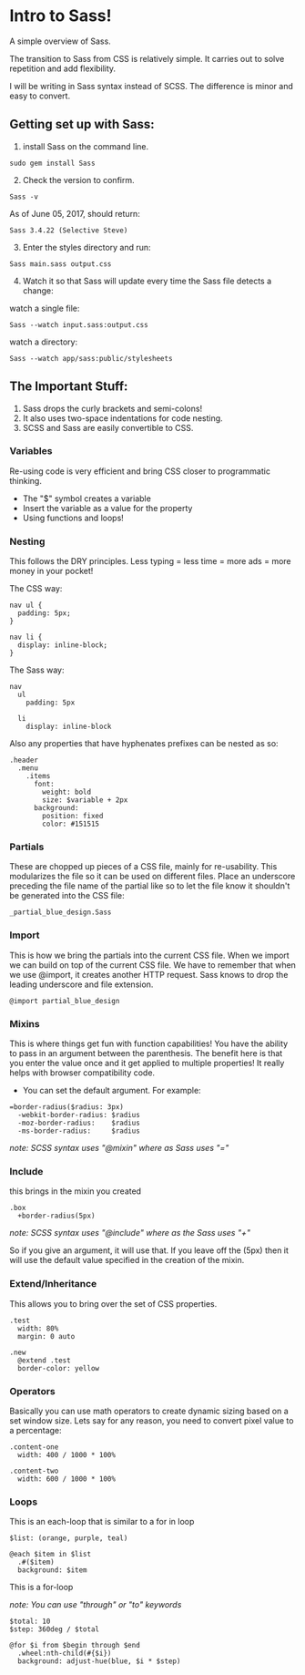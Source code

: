 # Intro to Sass!
A simple overview of Sass.

The transition to Sass from CSS is relatively simple. It carries out to solve repetition and add flexibility.

I will be writing in Sass syntax instead of SCSS. The difference is minor and easy to convert.

## Getting set up with Sass:
1. install Sass on the command line.

```
sudo gem install Sass
```

2. Check the version to confirm.

```
Sass -v
```

As of June 05, 2017, should return:

```
Sass 3.4.22 (Selective Steve)
```

3. Enter the styles directory and run:

```
Sass main.sass output.css
```

4. Watch it so that Sass will update every time the Sass file detects a change:


watch a single file:
```
Sass --watch input.sass:output.css
```

watch a directory:
```
Sass --watch app/sass:public/stylesheets
```

## The Important Stuff:

1. Sass drops the curly brackets and semi-colons!
2. It also uses two-space indentations for code nesting.
3. SCSS and Sass are easily convertible to CSS.

### Variables

Re-using code is very efficient and bring CSS closer to programmatic thinking.

* The "$" symbol creates a variable
* Insert the variable as a value for the property
* Using functions and loops!

### Nesting

This follows the DRY principles. Less typing = less time = more ads = more money in your pocket!

The CSS way:

```
nav ul {
  padding: 5px;
}

nav li {
  display: inline-block;
}
```

The Sass way:

```
nav
  ul
    padding: 5px

  li
    display: inline-block
```

Also any properties that have hyphenates prefixes can be nested as so:

```
.header
  .menu
    .items
      font:
        weight: bold
        size: $variable + 2px
      background:
        position: fixed
        color: #151515
```

### Partials

These are chopped up pieces of a CSS file, mainly for re-usability. This modularizes the file so it can be used on different files. Place an underscore preceding the file name of the partial like so to let the file know it shouldn't be generated into the CSS file:

```
_partial_blue_design.Sass
```

### Import

This is how we bring the partials into the current CSS file. When we import we can build on top of the current CSS file.
We have to remember that when we use \@import, it creates another HTTP request. Sass knows to drop the leading underscore and file extension.

```
@import partial_blue_design
```

### Mixins

This is where things get fun with function capabilities!
You have the ability to pass in an argument between the parenthesis. The benefit here is that you enter the value once and it get applied to multiple properties! It really helps with browser compatibility code.

* You can set the default argument. For example:

```
=border-radius($radius: 3px)
  -webkit-border-radius: $radius
  -moz-border-radius:    $radius
  -ms-border-radius:     $radius
```
*note: SCSS syntax uses "\@mixin" where as Sass uses "="*

### Include

this brings in the mixin you created

```
.box
  +border-radius(5px)
```
*note: SCSS syntax uses "\@include" where as the Sass uses "+"*

So if you give an argument, it will use that. If you leave off the (5px) then it will use the default value specified in the creation of the mixin.

### Extend/Inheritance

This allows you to bring over the set of CSS properties.

```
.test
  width: 80%
  margin: 0 auto

.new
  @extend .test
  border-color: yellow
```

### Operators

Basically you can use math operators to create dynamic sizing based on a set window size. Lets say for any reason, you need to convert pixel value to a percentage:

```
.content-one
  width: 400 / 1000 * 100%

.content-two
  width: 600 / 1000 * 100%
```

### Loops

This is an each-loop that is similar to a for in loop

```
$list: (orange, purple, teal)

@each $item in $list
  .#($item)
  background: $item
```

This is a for-loop

*note: You can use "through" or "to" keywords*

```
$total: 10
$step: 360deg / $total

@for $i from $begin through $end
  .wheel:nth-child(#{$i})
  background: adjust-hue(blue, $i * $step)
```
